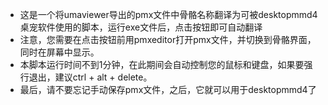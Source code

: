 * 这是一个将umaviewer导出的pmx文件中骨骼名称翻译为可被desktopmmd4桌宠软件使用的脚本，运行exe文件后，点击按钮即可自动翻译  
* 注意，您需要在点击按钮前用pmxeditor打开pmx文件，并切换到骨骼界面，同时在屏幕中显示。  
* 本脚本运行时间不到1分钟，在此期间会自动控制您的鼠标和键盘，如果要强行退出，建议ctrl + alt + delete。  
* 最后，请不要忘记手动保存pmx文件，之后，它就可以用于desktopmmd4了
